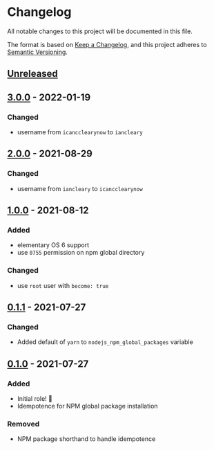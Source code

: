 # Changelog

All notable changes to this project will be documented in this file.

The format is based on [Keep a Changelog](https://keepachangelog.com/en/1.0.0/),
and this project adheres to [Semantic Versioning](https://semver.org/spec/v2.0.0.html).

## [Unreleased]

## [3.0.0] - 2022-01-19

### Changed

- username from `icancclearynow` to `iancleary`

## [2.0.0] - 2021-08-29

### Changed

- username from `iancleary` to `icancclearynow`

## [1.0.0] - 2021-08-12

### Added

- elementary OS 6 support
- use `0755` permission on npm global directory

### Changed

- use `root` user with `become: true`

## [0.1.1] - 2021-07-27

### Changed

- Added default of `yarn` to `nodejs_npm_global_packages` variable

## [0.1.0] - 2021-07-27

### Added

- Initial role! 🚀
- Idempotence for NPM global package installation

### Removed

- NPM package shorthand to handle idempotence

[Unreleased]: https://github.com/iancleary/ansible-role-nodejs/compare/v3.0.0...HEAD
[3.0.0]: https://github.com/iancleary/ansible-role-nodejs/releases/tag/v3.0.0
[2.0.0]: https://github.com/iancleary/ansible-role-nodejs/releases/tag/v2.0.0
[1.0.0]: https://github.com/iancleary/ansible-role-nodejs/releases/tag/v1.0.0
[0.1.1]: https://github.com/iancleary/ansible-role-nodejs/releases/tag/v0.1.1
[0.1.0]: https://github.com/iancleary/ansible-role-nodejs/releases/tag/v0.1.0

